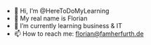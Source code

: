 - 👋 Hi, I’m @HereToDoMyLearning
- 👀 My real name is Florian
- 🌱 I’m currently learning business & IT
- 📫 How to reach me: florian@famherfurth.de
<!---
HereToDoMyLearning/HereToDoMyLearning is a ✨ special ✨ repository because its `README.md` (this file) appears on your GitHub profile.
You can click the Preview link to take a look at your changes.
--->
